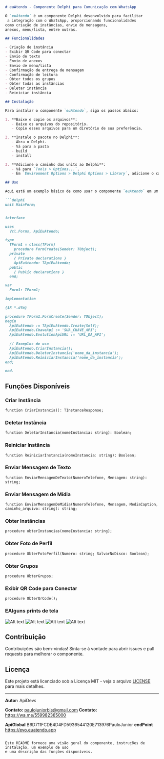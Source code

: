```markdown
# euAtendo - Componente Delphi para Comunicação com WhatsApp

O `euAtendo` é um componente Delphi desenvolvido para facilitar
 a integração com o WhatsApp, proporcionando funcionalidades
como criação de instâncias, envio de mensagens,
anexos, menu/lista, entre outras.

## Funcionalidades

- Criação de instância
- Exibir QR Code para conectar
- Envio de texto
- Envio de anexos
- Envio de menu/lista
- Confirmação de entrega de mensagem
- Confirmação de leitura
- Obter todos os grupos
- Obter todas as instâncias
- Deletar instância
- Reiniciar instância

## Instalação

Para instalar o componente `euAtendo`, siga os passos abaixo:

1. **Baixe e copie os arquivos**:
   - Baixe os arquivos do repositório.
   - Copie esses arquivos para um diretório de sua preferência.

2. **Instale o pacote no Delphi**:
   - Abra o Delphi.
   - Vá para a pasta
   - build
   - install

3. **Adicione o caminho das units ao Delphi**:
   - Vá para `Tools > Options...`.
   - Em `Environment Options > Delphi Options > Library`, adicione o caminho onde os arquivos estão localizados.

## Uso

Aqui está um exemplo básico de como usar o componente `euAtendo` em um projeto Delphi:

```delphi
unit MainForm;


interface

uses
  Vcl.Forms, ApiEuAtendo;

type
  TForm1 = class(TForm)
    procedure FormCreate(Sender: TObject);
  private
    { Private declarations }
    ApiEuAtendo: TApiEuAtendo;
  public
    { Public declarations }
  end;

var
  Form1: TForm1;

implementation

{$R *.dfm}

procedure TForm1.FormCreate(Sender: TObject);
begin
  ApiEuAtendo := TApiEuAtendo.Create(Self);
  ApiEuAtendo.ChaveApi := 'SUA_CHAVE_API';
  ApiEuAtendo.EvolutionApiURL := 'URL_DA_API';
  
  // Exemplos de uso
  ApiEuAtendo.CriarInstancia();
  ApiEuAtendo.DeletarInstancia('nome_da_instancia');
  ApiEuAtendo.ReiniciarInstancia('nome_da_instancia');
end;

end.
```

## Funções Disponíveis

### Criar Instância
```delphi
function CriarInstancia(): TInstanceResponse;
```

### Deletar Instância
```delphi
function DeletarInstancia(nomeInstancia: string): Boolean;
```

### Reiniciar Instância
```delphi
function ReiniciarInstancia(nomeInstancia: string): Boolean;
```

### Enviar Mensagem de Texto
```delphi
function EnviarMensagemDeTexto(NumeroTelefone, Mensagem: string): string;
```

### Enviar Mensagem de Mídia
```delphi
function EnviarMensagemDeMidia(NumeroTelefone, Mensagem, MediaCaption, caminho_arquivo: string): string;
```

### Obter Instâncias
```delphi
procedure obterInstancias(nomeInstancia: string);
```

### Obter Foto de Perfil
```delphi
procedure ObterFotoPerfil(Numero: string; SalvarNoDisco: Boolean);
```

### Obter Grupos
```delphi
procedure ObterGrupos;
```

### Exibir QR Code para Conectar
```delphi
procedure ObterQrCode();
```

### EAlguns prints de tela
![Alt text](https://s3.apidevs.app/apidevs/Screenshot_1.png)
![Alt text](https://s3.apidevs.app/apidevs/Screenshot_2.png)
![Alt text](https://s3.apidevs.app/apidevs/Screenshot_3.png)
![Alt text](https://s3.apidevs.app/apidevs/Screenshot_4.png)

## Contribuição

Contribuições são bem-vindas! Sinta-se à vontade para abrir issues e pull requests para melhorar o componente.

## Licença

Este projeto está licenciado sob a Licença MIT - veja o arquivo [LICENSE](LICENSE) para mais detalhes.

---

**Autor:** ApiDevs

**Contato:** paulojuniorbls@gmail.com
**Contato:** https://wa.me/559982385000

**ApiGlobal** B6D711FCDE4D4FD5936544120E713976PauloJunior
**endPoint** https://evo.euatendo.app

```

Este README fornece uma visão geral do componente, instruções de instalação, um exemplo de uso
e uma descrição das funções disponíveis.
